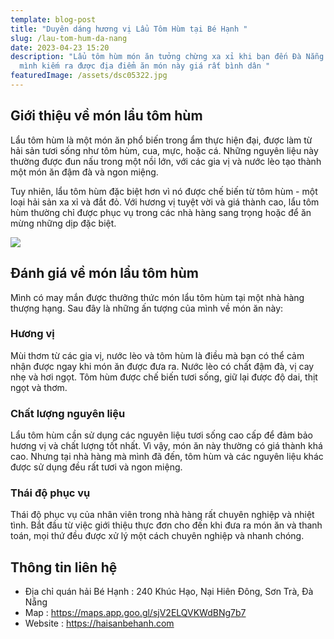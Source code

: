 ```yaml
---
template: blog-post
title: "Duyên dáng hương vị Lẩu Tôm Hùm tại Bé Hạnh "
slug: /lau-tom-hum-da-nang
date: 2023-04-23 15:20
description: "Lẩu tôm hùm món ăn tưởng chừng xa xỉ khi bạn đến Đà Nẵng , nhưng
  mình kiếm ra được địa điểm ăn món này giá rất bình dân "
featuredImage: /assets/dsc05322.jpg
---
```

## Giới thiệu về món lẩu tôm hùm

Lẩu tôm hùm là một món ăn phổ biến trong ẩm thực hiện đại, được làm từ hải sản tươi sống như tôm hùm, cua, mực, hoặc cá. Những nguyên liệu này thường được đun nấu trong một nồi lớn, với các gia vị và nước lèo tạo thành một món ăn đậm đà và ngon miệng.

Tuy nhiên, lẩu tôm hùm đặc biệt hơn vì nó được chế biến từ tôm hùm - một loại hải sản xa xỉ và đắt đỏ. Với hương vị tuyệt vời và giá thành cao, lẩu tôm hùm thường chỉ được phục vụ trong các nhà hàng sang trọng hoặc để ăn mừng những dịp đặc biệt.

![](/assets/dsc05325.jpg)

## Đánh giá về món lẩu tôm hùm

Mình có may mắn được thưởng thức món lẩu tôm hùm tại một nhà hàng thượng hạng. Sau đây là những ấn tượng của mình về món ăn này:

### Hương vị

Mùi thơm từ các gia vị, nước lèo và tôm hùm là điều mà bạn có thể cảm nhận được ngay khi món ăn được đưa ra. Nước lèo có chất đậm đà, vị cay nhẹ và hơi ngọt. Tôm hùm được chế biến tươi sống, giữ lại được độ dai, thịt ngọt và thơm.

### Chất lượng nguyên liệu

Lẩu tôm hùm cần sử dụng các nguyên liệu tươi sống cao cấp để đảm bảo hương vị và chất lượng tốt nhất. Vì vậy, món ăn này thường có giá thành khá cao. Nhưng tại nhà hàng mà mình đã đến, tôm hùm và các nguyên liệu khác được sử dụng đều rất tươi và ngon miệng.

### Thái độ phục vụ

Thái độ phục vụ của nhân viên trong nhà hàng rất chuyên nghiệp và nhiệt tình. Bắt đầu từ việc giới thiệu thực đơn cho đến khi đưa ra món ăn và thanh toán, mọi thứ đều được xử lý một cách chuyên nghiệp và nhanh chóng.

## **T﻿hông tin liên hệ**

* Địa chỉ quán hải Bé Hạnh : 240 Khúc Hạo, Nại Hiên Đông, Sơn Trà, Đà Nẵng
* M﻿ap : https://maps.app.goo.gl/sjV2ELQVKWdBNg7b7
* Website : https://haisanbehanh.com